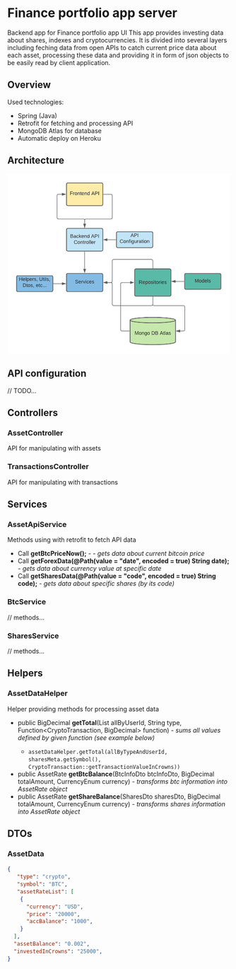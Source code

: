 # Finance portfolio app server
Backend app for Finance portfolio app UI </b>
This app provides investing data about shares, indexes and cryptocurrencies. It is divided into several layers including feching data from open APIs to catch current price data about each asset, processing these data and providing it in form of json objects to be easily read by client application.
## Overview

Used technologies:
- Spring (Java)
- Retrofit for fetching and processing API
- MongoDB Atlas for database
- Automatic deploy on Heroku

## Architecture
![now](https://github.com/EvaKozakova26/Finance_Portfolio/blob/master/sources/architecture.png "Now")<br/>

## API configuration
// TODO... 

## Controllers

### AssetController
API for manipulating with assets

### TransactionsController
API for manipulating with transactions

## Services
### AssetApiService
Methods using with retrofit to fetch API data
- Call<BtcInfoDto> <b>getBtcPriceNow();</b> - <i> - gets data about current bitcoin price</i>
- Call<ForexDataDto> <b>getForexData(@Path(value = "date", encoded = true) String date);</b> - <i>gets data about currency value at specific date</i>
- Call<SharesDto> <b>getSharesData(@Path(value = "code", encoded = true) String code);</b> - <i> gets data about specific shares (by its code)</i>
### BtcService
 // methods...
### SharesService
 // methods...

## Helpers
### AssetDataHelper
Helper providing methods for processing asset data
 * public BigDecimal <b>getTotal</b>(List<CryptoTransaction> allByUserId, String type, Function<CryptoTransaction, BigDecimal> function) - <i>sums all values defined by given function (see example below)</i>
   *  ```assetDataHelper.getTotal(allByTypeAndUserId, sharesMeta.getSymbol(), CryptoTransaction::getTransactionValueInCrowns))```
 * public AssetRate <b>getBtcBalance</b>(BtcInfoDto btcInfoDto, BigDecimal totalAmount, CurrencyEnum currency) - <i>transforms btc information into AssetRate object</i>
 * public AssetRate <b>getShareBalance</b>(SharesDto sharesDto, BigDecimal totalAmount, CurrencyEnum currency) - <i>transforms shares information into AssetRate object</i>
  
## DTOs
### AssetData
```json
{
   "type": "crypto",
   "symbol": "BTC",
   "assetRateList": [
    {
      "currency": "USD",
      "price": "20000",
      "accBalance": "1000",
    }
  ],
  "assetBalance": "0.002",
  "investedInCrowns": "25000",
}
```
  
